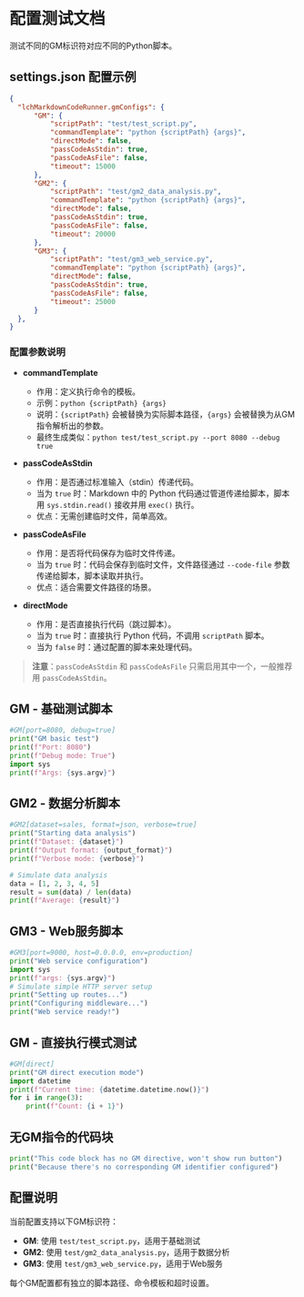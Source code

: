 # 配置测试文档

测试不同的GM标识符对应不同的Python脚本。

## settings.json 配置示例

```json
{
  "lchMarkdownCodeRunner.gmConfigs": {
      "GM": {
          "scriptPath": "test/test_script.py",
          "commandTemplate": "python {scriptPath} {args}",
          "directMode": false,
          "passCodeAsStdin": true,
          "passCodeAsFile": false,
          "timeout": 15000
      },
      "GM2": {
          "scriptPath": "test/gm2_data_analysis.py",
          "commandTemplate": "python {scriptPath} {args}",
          "directMode": false,
          "passCodeAsStdin": true,
          "passCodeAsFile": false,
          "timeout": 20000
      },
      "GM3": {
          "scriptPath": "test/gm3_web_service.py", 
          "commandTemplate": "python {scriptPath} {args}",
          "directMode": false,
          "passCodeAsStdin": true,
          "passCodeAsFile": false,
          "timeout": 25000
      }
  },
}
```



### 配置参数说明

- **commandTemplate**
  - 作用：定义执行命令的模板。
  - 示例：`python {scriptPath} {args}`
  - 说明：`{scriptPath}` 会被替换为实际脚本路径，`{args}` 会被替换为从GM指令解析出的参数。
  - 最终生成类似：`python test/test_script.py --port 8080 --debug true`

- **passCodeAsStdin**
  - 作用：是否通过标准输入（stdin）传递代码。
  - 当为 `true` 时：Markdown 中的 Python 代码通过管道传递给脚本，脚本用 `sys.stdin.read()` 接收并用 `exec()` 执行。
  - 优点：无需创建临时文件，简单高效。

- **passCodeAsFile**
  - 作用：是否将代码保存为临时文件传递。
  - 当为 `true` 时：代码会保存到临时文件，文件路径通过 `--code-file` 参数传递给脚本，脚本读取并执行。
  - 优点：适合需要文件路径的场景。

- **directMode**
  - 作用：是否直接执行代码（跳过脚本）。
  - 当为 `true` 时：直接执行 Python 代码，不调用 `scriptPath` 脚本。
  - 当为 `false` 时：通过配置的脚本来处理代码。

> **注意**：`passCodeAsStdin` 和 `passCodeAsFile` 只需启用其中一个，一般推荐用 `passCodeAsStdin`。

## GM - 基础测试脚本

```python
#GM[port=8080, debug=true]
print("GM basic test")
print(f"Port: 8080")
print(f"Debug mode: True")
import sys
print(f"Args: {sys.argv}")
```

## GM2 - 数据分析脚本

```python
#GM2[dataset=sales, format=json, verbose=true]
print("Starting data analysis")
print(f"Dataset: {dataset}")
print(f"Output format: {output_format}")
print(f"Verbose mode: {verbose}")

# Simulate data analysis
data = [1, 2, 3, 4, 5]
result = sum(data) / len(data)
print(f"Average: {result}")
```

## GM3 - Web服务脚本

```python
#GM3[port=9000, host=0.0.0.0, env=production]
print("Web service configuration")
import sys
print(f"args: {sys.argv}")
# Simulate simple HTTP server setup
print("Setting up routes...")
print("Configuring middleware...")
print("Web service ready!")
```

## GM - 直接执行模式测试

```python
#GM[direct]
print("GM direct execution mode")
import datetime
print(f"Current time: {datetime.datetime.now()}")
for i in range(3):
    print(f"Count: {i + 1}")
```

## 无GM指令的代码块

```python
print("This code block has no GM directive, won't show run button")
print("Because there's no corresponding GM identifier configured")
```

## 配置说明

当前配置支持以下GM标识符：

- **GM**: 使用 `test/test_script.py`，适用于基础测试
- **GM2**: 使用 `test/gm2_data_analysis.py`，适用于数据分析
- **GM3**: 使用 `test/gm3_web_service.py`，适用于Web服务

每个GM配置都有独立的脚本路径、命令模板和超时设置。
